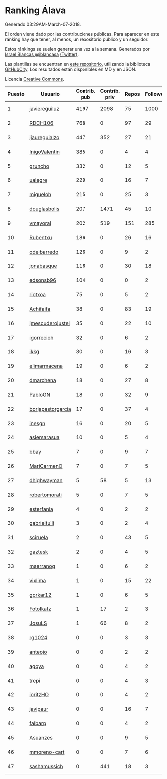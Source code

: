 # Ranking Álava

Generado 03:29AM-March-07-2018.

El orden viene dado por las contribuciones públicas. Para aparecer en este ránking hay que tener, al menos, un repositorio público y un seguidor.

Estos ránkings se suelen generar una vez a la semana. Generados por [Israel Blancas @iblancasa](https://github.com/iblancasa/) [(Twitter)](https://twitter.com/iblancasa).

Las plantillas se encuentran en [este repositorio](https://github.com/iblancasa/GH-Spanish-Ranking), utilizando la biblioteca [GitHubCity](https://github.com/iblancasa/GitHubCity). Los resultados están disponibles en MD y en JSON.

Licencia [Creative Commons](https://creativecommons.org/licenses/by/4.0/).

| Puesto   |  Usuario  | Contrib. pub | Contrib. priv |Repos| Followers | Desde |  Avatar  |
|----------|-----------|--------------|---------------|-----|-----------|-------|----------|
|1|[javiereguiluz](https://github.com/javiereguiluz)|4197|2098|75|1000|2009-04-13|![javiereguiluz](https://avatars3.githubusercontent.com/u/73419)|
|2|[RDCH106](https://github.com/RDCH106)|768|0|97|29|2012-02-28|![RDCH106](https://avatars3.githubusercontent.com/u/1483414)|
|3|[ijaureguialzo](https://github.com/ijaureguialzo)|447|352|27|21|2014-02-21|![ijaureguialzo](https://avatars3.githubusercontent.com/u/6746736)|
|4|[InigoValentin](https://github.com/InigoValentin)|385|0|4|4|2013-09-30|![InigoValentin](https://avatars0.githubusercontent.com/u/5575437)|
|5|[gruncho](https://github.com/gruncho)|332|0|12|5|2010-08-08|![gruncho](https://avatars3.githubusercontent.com/u/357635)|
|6|[ualegre](https://github.com/ualegre)|229|0|16|7|2016-04-04|![ualegre](https://avatars0.githubusercontent.com/u/18259977)|
|7|[migueloh](https://github.com/migueloh)|215|0|25|3|2017-03-24|![migueloh](https://avatars0.githubusercontent.com/u/26649767)|
|8|[douglasbolis](https://github.com/douglasbolis)|207|1471|45|10|2014-12-05|![douglasbolis](https://avatars3.githubusercontent.com/u/10091295)|
|9|[vmayoral](https://github.com/vmayoral)|202|519|151|285|2012-01-24|![vmayoral](https://avatars1.githubusercontent.com/u/1375246)|
|10|[Rubentxu](https://github.com/Rubentxu)|186|0|26|16|2011-02-07|![Rubentxu](https://avatars3.githubusercontent.com/u/604924)|
|11|[odeibarredo](https://github.com/odeibarredo)|126|0|9|2|2017-04-27|![odeibarredo](https://avatars1.githubusercontent.com/u/28097567)|
|12|[jonabasque](https://github.com/jonabasque)|116|0|30|18|2012-05-05|![jonabasque](https://avatars0.githubusercontent.com/u/1707606)|
|13|[edsonsb96](https://github.com/edsonsb96)|104|0|0|2|2016-03-09|![edsonsb96](https://avatars3.githubusercontent.com/u/17749663)|
|14|[riotxoa](https://github.com/riotxoa)|75|0|5|2|2015-09-01|![riotxoa](https://avatars0.githubusercontent.com/u/14075417)|
|15|[Achifaifa](https://github.com/Achifaifa)|38|0|83|19|2013-11-18|![Achifaifa](https://avatars2.githubusercontent.com/u/5968349)|
|16|[jmescuderojustel](https://github.com/jmescuderojustel)|35|0|22|10|2013-06-20|![jmescuderojustel](https://avatars0.githubusercontent.com/u/4746474)|
|17|[igorrecioh](https://github.com/igorrecioh)|32|0|6|2|2015-10-06|![igorrecioh](https://avatars0.githubusercontent.com/u/14996883)|
|18|[ikkg](https://github.com/ikkg)|30|0|16|3|2015-01-24|![ikkg](https://avatars0.githubusercontent.com/u/10684269)|
|19|[elimarmacena](https://github.com/elimarmacena)|19|0|6|2|2016-07-11|![elimarmacena](https://avatars1.githubusercontent.com/u/20388856)|
|20|[dmarchena](https://github.com/dmarchena)|18|0|27|8|2013-02-18|![dmarchena](https://avatars3.githubusercontent.com/u/3629385)|
|21|[PabloGN](https://github.com/PabloGN)|18|0|32|9|2014-02-04|![PabloGN](https://avatars0.githubusercontent.com/u/6580044)|
|22|[borjapastorgarcia](https://github.com/borjapastorgarcia)|17|0|37|4|2015-10-06|![borjapastorgarcia](https://avatars1.githubusercontent.com/u/15001564)|
|23|[inesgn](https://github.com/inesgn)|16|0|20|5|2014-04-26|![inesgn](https://avatars1.githubusercontent.com/u/7416721)|
|24|[asiersarasua](https://github.com/asiersarasua)|10|0|5|4|2013-01-06|![asiersarasua](https://avatars2.githubusercontent.com/u/3200264)|
|25|[bbay](https://github.com/bbay)|7|0|9|7|2013-06-20|![bbay](https://avatars0.githubusercontent.com/u/4747724)|
|26|[MariCarmenO](https://github.com/MariCarmenO)|7|0|7|5|2016-02-11|![MariCarmenO](https://avatars2.githubusercontent.com/u/17174740)|
|27|[dhighwayman](https://github.com/dhighwayman)|5|58|5|13|2009-04-10|![dhighwayman](https://avatars1.githubusercontent.com/u/72442)|
|28|[robertomorati](https://github.com/robertomorati)|5|0|7|5|2013-02-02|![robertomorati](https://avatars1.githubusercontent.com/u/3457738)|
|29|[esterfania](https://github.com/esterfania)|4|0|2|2|2018-01-07|![esterfania](https://avatars1.githubusercontent.com/u/35200622)|
|30|[gabrieltulli](https://github.com/gabrieltulli)|3|0|2|4|2012-06-13|![gabrieltulli](https://avatars0.githubusercontent.com/u/1847957)|
|31|[sciruela](https://github.com/sciruela)|2|0|43|5|2011-03-23|![sciruela](https://avatars3.githubusercontent.com/u/685716)|
|32|[gaztesk](https://github.com/gaztesk)|2|0|4|5|2012-11-20|![gaztesk](https://avatars3.githubusercontent.com/u/2839170)|
|33|[mserranog](https://github.com/mserranog)|1|0|6|2|2012-04-17|![mserranog](https://avatars2.githubusercontent.com/u/1651085)|
|34|[vixlima](https://github.com/vixlima)|1|0|15|22|2009-08-08|![vixlima](https://avatars3.githubusercontent.com/u/113282)|
|35|[gorkar12](https://github.com/gorkar12)|1|0|6|5|2013-09-25|![gorkar12](https://avatars3.githubusercontent.com/u/5543281)|
|36|[FotoIkatz](https://github.com/FotoIkatz)|1|17|2|3|2015-11-19|![FotoIkatz](https://avatars3.githubusercontent.com/u/15926085)|
|37|[JosuLS](https://github.com/JosuLS)|1|66|8|2|2015-03-31|![JosuLS](https://avatars1.githubusercontent.com/u/11742363)|
|38|[rg1024](https://github.com/rg1024)|0|0|3|3|2010-05-02|![rg1024](https://avatars3.githubusercontent.com/u/262476)|
|39|[anteojo](https://github.com/anteojo)|0|0|2|2|2009-04-06|![anteojo](https://avatars2.githubusercontent.com/u/70954)|
|40|[agoya](https://github.com/agoya)|0|0|4|2|2012-02-03|![agoya](https://avatars0.githubusercontent.com/u/1406621)|
|41|[trepi](https://github.com/trepi)|0|0|4|3|2011-04-27|![trepi](https://avatars3.githubusercontent.com/u/755738)|
|42|[ioritzHO](https://github.com/ioritzHO)|0|0|4|2|2012-08-19|![ioritzHO](https://avatars2.githubusercontent.com/u/2179398)|
|43|[javipaur](https://github.com/javipaur)|0|0|16|7|2013-02-06|![javipaur](https://avatars2.githubusercontent.com/u/3490928)|
|44|[falbarp](https://github.com/falbarp)|0|0|4|2|2013-05-27|![falbarp](https://avatars2.githubusercontent.com/u/4542512)|
|45|[Asuanzes](https://github.com/Asuanzes)|0|0|9|5|2013-05-12|![Asuanzes](https://avatars3.githubusercontent.com/u/4410315)|
|46|[mmoreno-cart](https://github.com/mmoreno-cart)|0|0|7|6|2014-02-04|![mmoreno-cart](https://avatars0.githubusercontent.com/u/6586794)|
|47|[sashamussich](https://github.com/sashamussich)|0|441|18|3|2015-10-21|![sashamussich](https://avatars0.githubusercontent.com/u/15239133)|
